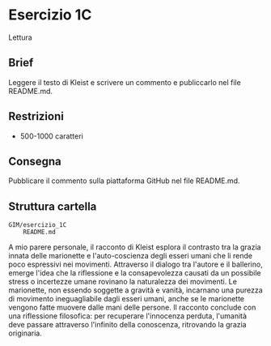 # Esercizio 1C
Lettura

## Brief
Leggere il testo di Kleist e scrivere un commento e publiccarlo nel file README.md.

## Restrizioni
- 500-1000 caratteri

## Consegna
Pubblicare il commento sulla piattaforma GitHub nel file README.md.

## Struttura cartella
```
GIM/esercizio_1C
	README.md
``` 

A mio parere personale, il racconto di Kleist esplora il contrasto tra la grazia innata delle marionette e l'auto-coscienza degli esseri umani che li rende poco espressivi nei movimenti. Attraverso il dialogo tra l'autore e il ballerino, emerge l'idea che la riflessione e la consapevolezza causati da un possibile stress o incertezze umane rovinano la naturalezza dei movimenti. Le marionette, non essendo soggette a gravità e vanità, incarnano una purezza di movimento ineguagliabile dagli esseri umani, anche se le marionette vengono fatte muovere dalle mani delle persone. Il racconto conclude con una riflessione filosofica: per recuperare l'innocenza perduta, l'umanità deve passare attraverso l'infinito della conoscenza, ritrovando la grazia originaria.



